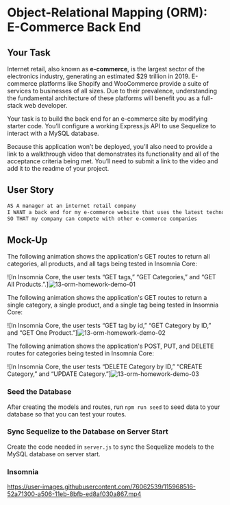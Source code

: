 # Object-Relational Mapping (ORM): E-Commerce Back End

## Your Task

Internet retail, also known as **e-commerce**, is the largest sector of the electronics industry, generating an estimated $29 trillion in 2019. E-commerce platforms like Shopify and WooCommerce provide a suite of services to businesses of all sizes. Due to their prevalence, understanding the fundamental architecture of these platforms will benefit you as a full-stack web developer.

Your task is to build the back end for an e-commerce site by modifying starter code. You’ll configure a working Express.js API to use Sequelize to interact with a MySQL database.

Because this application won’t be deployed, you’ll also need to provide a link to a walkthrough video that demonstrates its functionality and all of the acceptance criteria being met. You’ll need to submit a link to the video and add it to the readme of your project.

## User Story

```md
AS A manager at an internet retail company
I WANT a back end for my e-commerce website that uses the latest technologies
SO THAT my company can compete with other e-commerce companies
```

## Mock-Up

The following animation shows the application's GET routes to return all categories, all products, and all tags being tested in Insomnia Core:

![In Insomnia Core, the user tests “GET tags,” “GET Categories,” and “GET All Products.”.]![13-orm-homework-demo-01](https://user-images.githubusercontent.com/76062539/115815177-7eba7b00-a3c4-11eb-9d07-8ef4bdd026f2.gif)

The following animation shows the application's GET routes to return a single category, a single product, and a single tag being tested in Insomnia Core:

![In Insomnia Core, the user tests “GET tag by id,” “GET Category by ID,” and “GET One Product.”]![13-orm-homework-demo-02](https://user-images.githubusercontent.com/76062539/115815183-7feba800-a3c4-11eb-9689-a304f4a4c16b.gif)

The following animation shows the application's POST, PUT, and DELETE routes for categories being tested in Insomnia Core:

![In Insomnia Core, the user tests “DELETE Category by ID,” “CREATE Category,” and “UPDATE Category.”]![13-orm-homework-demo-03](https://user-images.githubusercontent.com/76062539/115815185-80843e80-a3c4-11eb-828f-429a78b9fd5d.gif)

### Seed the Database

After creating the models and routes, run `npm run seed` to seed data to your database so that you can test your routes.

### Sync Sequelize to the Database on Server Start

Create the code needed in `server.js` to sync the Sequelize models to the MySQL database on server start.

### Insomnia
https://user-images.githubusercontent.com/76062539/115968516-52a71300-a506-11eb-8bfb-ed8af030a867.mp4
